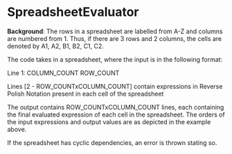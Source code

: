 # SpreadsheetEvaluator

**Background**: The rows in a spreadsheet are labelled from A-Z and columns are numbered from 1. Thus, if there are 3 rows and 2 columns, the cells are denoted by A1, A2, B1, B2, C1, C2.

The code takes in a spreadsheet, where the input is in the following format:

Line 1: COLUMN_COUNT ROW_COUNT

Lines [2 - ROW_COUNTxCOLUMN_COUNT] contain expressions in Reverse Polish Notation present in each cell of the spreadsheet

The output contains ROW_COUNTxCOLUMN_COUNT lines, each containing the final evaluated expression of each cell in the spreadsheet. The orders of the input expressions and output values are as depicted in the example above.

If the spreadsheet has cyclic dependencies, an error is thrown stating so.
